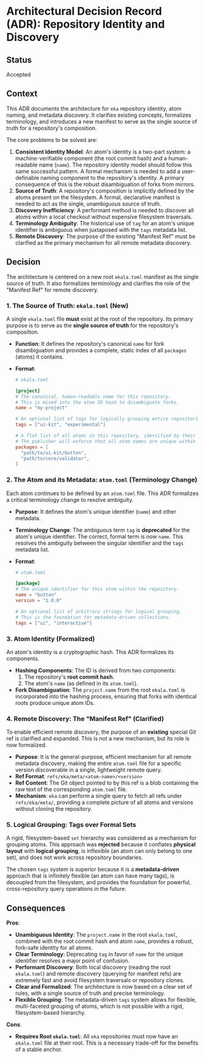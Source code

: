 # Architectural Decision Record (ADR): Repository Identity and Discovery

## Status

Accepted

## Context

This ADR documents the architecture for `eka` repository identity, atom naming, and metadata discovery. It clarifies existing concepts, formalizes terminology, and introduces a new manifest to serve as the single source of truth for a repository's composition.

The core problems to be solved are:

1.  **Consistent Identity Model**: An atom's identity is a two-part system: a machine-verifiable component (the root commit hash) and a human-readable name (`name`). The repository identity model should follow this same successful pattern. A formal mechanism is needed to add a user-definable naming component to the repository's identity. A primary consequence of this is the robust disambiguation of forks from mirrors.
2.  **Source of Truth**: A repository's composition is implicitly defined by the atoms present on the filesystem. A formal, declarative manifest is needed to act as the single, unambiguous source of truth.
3.  **Discovery Inefficiency**: A performant method is needed to discover all atoms within a local checkout without expensive filesystem traversals.
4.  **Terminology Ambiguity**: The historical use of `tag` for an atom's unique identifier is ambiguous when juxtaposed with the `tags` metadata list.
5.  **Remote Discovery**: The purpose of the existing "Manifest Ref" must be clarified as the primary mechanism for all remote metadata discovery.

## Decision

The architecture is centered on a new root `ekala.toml` manifest as the single source of truth. It also formalizes terminology and clarifies the role of the "Manifest Ref" for remote discovery.

### 1. The Source of Truth: `ekala.toml` (New)

A single `ekala.toml` file **must** exist at the root of the repository. Its primary purpose is to serve as the **single source of truth** for the repository's composition.

- **Function**: It defines the repository's canonical `name` for fork disambiguation and provides a complete, static index of all `packages` (atoms) it contains.
- **Format**:

  ```toml
  # ekala.toml

  [project]
  # The canonical, human-readable name for this repository.
  # This is mixed into the atom ID hash to disambiguate forks.
  name = "my-project"

  # An optional list of tags for logically grouping entire repositories.
  tags = ["ui-kit", "experimental"]

  # A flat list of all atoms in this repository, identified by their path.
  # The publisher will enforce that all atom names are unique within the repository.
  packages = [
    "path/to/ui-kit/button",
    "path/to/core/validator",
  ]
  ```

### 2. The Atom and its Metadata: `atom.toml` (Terminology Change)

Each atom continues to be defined by an `atom.toml` file. This ADR formalizes a critical terminology change to resolve ambiguity.

- **Purpose**: It defines the atom's unique identifier (`name`) and other metadata.
- **Terminology Change**: The ambiguous term `tag` is **deprecated** for the atom's unique identifier. The correct, formal term is now `name`. This resolves the ambiguity between the singular identifier and the `tags` metadata list.
- **Format**:

  ```toml
  # atom.toml

  [package]
  # The unique identifier for this atom within the repository.
  name = "button"
  version = "1.0.0"

  # An optional list of arbitrary strings for logical grouping.
  # This is the foundation for metadata-driven collections.
  tags = ["ui", "interactive"]
  ```

### 3. Atom Identity (Formalized)

An atom's identity is a cryptographic hash. This ADR formalizes its components.

- **Hashing Components**: The ID is derived from two components:
  1.  The repository's **root commit hash**.
  2.  The atom's `name` (as defined in its `atom.toml`).
- **Fork Disambiguation**: The `project.name` from the root `ekala.toml` is incorporated into the hashing process, ensuring that forks with identical roots produce unique atom IDs.

### 4. Remote Discovery: The "Manifest Ref" (Clarified)

To enable efficient remote discovery, the purpose of an **existing** special Git ref is clarified and expanded. This is not a new mechanism, but its role is now formalized.

- **Purpose**: It is the general-purpose, efficient mechanism for all remote metadata discovery, making the entire `atom.toml` file for a specific version discoverable in a single, lightweight remote query.
- **Ref Format**: `refs/eka/meta/<atom-name>/<version>`
- **Ref Content**: The Git object pointed to by this ref is a blob containing the raw text of the corresponding `atom.toml` file.
- **Mechanism**: `eka` can perform a single query to fetch all refs under `refs/eka/meta/`, providing a complete picture of all atoms and versions without cloning the repository.

### 5. Logical Grouping: Tags over Formal Sets

A rigid, filesystem-based `set` hierarchy was considered as a mechanism for grouping atoms. This approach was **rejected** because it conflates **physical layout** with **logical grouping**, is inflexible (an atom can only belong to one set), and does not work across repository boundaries.

The chosen `tags` system is superior because it is a **metadata-driven** approach that is infinitely flexible (an atom can have many tags), is decoupled from the filesystem, and provides the foundation for powerful, cross-repository query operations in the future.

## Consequences

**Pros**:

- **Unambiguous Identity**: The `project.name` in the root `ekala.toml`, combined with the root commit hash and atom `name`, provides a robust, fork-safe identity for all atoms.
- **Clear Terminology**: Deprecating `tag` in favor of `name` for the unique identifier resolves a major point of confusion.
- **Performant Discovery**: Both local discovery (reading the root `ekala.toml`) and remote discovery (querying for manifest refs) are extremely fast and avoid filesystem traversals or repository clones.
- **Clear and Formalized**: The architecture is now based on a clear set of rules, with a single source of truth and precise terminology.
- **Flexible Grouping**: The metadata-driven `tags` system allows for flexible, multi-faceted grouping of atoms, which is not possible with a rigid, filesystem-based hierarchy.

**Cons**:

- **Requires Root `ekala.toml`**: All `eka` repositories must now have an `ekala.toml` file at their root. This is a necessary trade-off for the benefits of a stable anchor.
